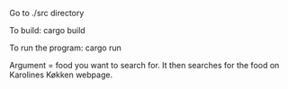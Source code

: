 Go to ./src directory

To build:
cargo build

To run the program:
cargo run <argument> 

Argument = food you want to search for.
It then searches for the food on Karolines Køkken webpage.
